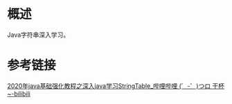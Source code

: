 # 概述

Java字符串深入学习。

# 参考链接

[2020年java基础强化教程之深入java学习StringTable_哔哩哔哩 (゜-゜)つロ 干杯~-bilibili](https://www.bilibili.com/video/av92315206)